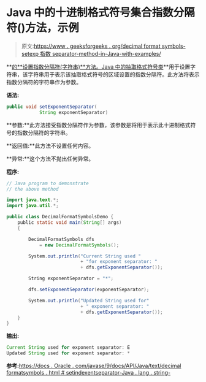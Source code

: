 # Java 中的十进制格式符号集合指数分隔符()方法，示例

> 原文:[https://www . geeksforgeeks . org/decimal format symbols-setexp 指数 separator-method-in-Java-with-examples/](https://www.geeksforgeeks.org/decimalformatsymbols-setexponentseparator-method-in-java-with-examples/)

**[的**设置指数分隔符(字符串)**方法。Java 中的抽取格式符号类](https://www.geeksforgeeks.org/tag/java-text-package/)**用于设置字符串，该字符串用于表示该抽取格式符号的区域设置的指数分隔符。此方法将表示指数分隔符的字符串作为参数。

**语法:**

```java
public void setExponentSeparator(
            String exponentSeparator)

```

**参数:**此方法接受指数分隔符作为参数，该参数是将用于表示此十进制格式符号的指数分隔符的字符串。

**返回值:**此方法不设置任何内容。

**异常:**这个方法不抛出任何异常。

**程序:**

```java
// Java program to demonstrate
// the above method

import java.text.*;
import java.util.*;

public class DecimalFormatSymbolsDemo {
    public static void main(String[] args)
    {

        DecimalFormatSymbols dfs
            = new DecimalFormatSymbols();

        System.out.println("Current String used "
                           + "for exponent separator: "
                           + dfs.getExponentSeparator());

        String exponentSeparator = "*";

        dfs.setExponentSeparator(exponentSeparator);

        System.out.println("Updated String used for"
                           + " exponent separator: "
                           + dfs.getExponentSeparator());
    }
}
```

**输出:**

```java
Current String used for exponent separator: E
Updated String used for exponent separator: *

```

**参考:**[https://docs . Oracle . com/javase/9/docs/API/Java/text/decimal formatsymbols . html # setindexentseparator-Java . lang . string-](https://docs.oracle.com/javase/9/docs/api/java/text/DecimalFormatSymbols.html#setExponentSeparator-java.lang.String-)